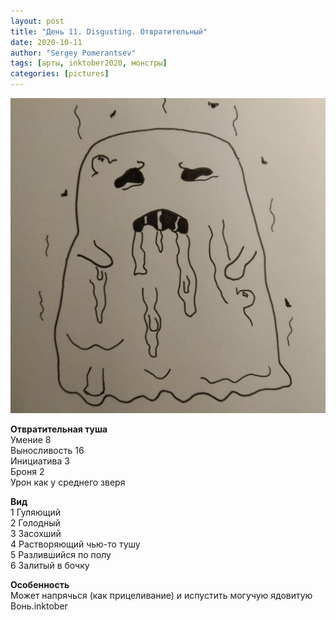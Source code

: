 ```yaml
---
layout: post
title: "День 11. Disgusting. Отвратительный"
date: 2020-10-11
author: "Sergey Pomerantsev"
tags: [арты, inktober2020, монстры]
categories: [pictures]
---
```


![](/assets/images/inktober20-11.jpg)

**Отвратительная туша**  
Умение 8  
Выносливость 16  
Инициатива 3  
Броня 2  
Урон как у среднего зверя  

**Вид**  
1 Гуляющий  
2 Голодный  
3 Засохший  
4 Растворяющий чью-то тушу  
5 Разлившийся по полу  
6 Залитый в бочку  

**Особенность**  
Может напрячься (как прицеливание) и испустить могучую ядовитую Вонь.inktober
